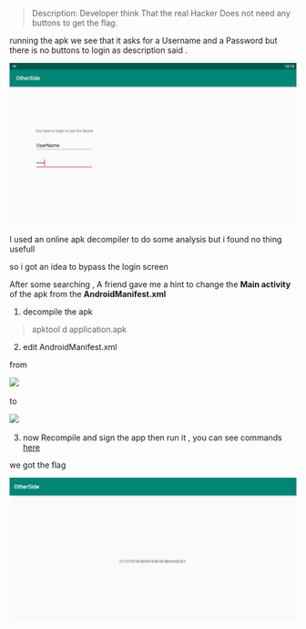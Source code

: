 >Description: Developer think That the real Hacker Does not need any buttons to get the flag.

running  the apk we see that it asks for a Username and a Password but there is no buttons to login as description said . 

![](images/iso1.png)

I used an online apk decompiler to do some analysis but i found no thing usefull 

so i got an idea to bypass the login screen 

After some searching , A friend gave me a hint to change the **Main activity** of the apk  from the **AndroidManifest.xml**

1) decompile the apk 

>apktool d application.apk

2) edit AndroidManifest.xml

from

![](/images/iso2.png)

to

![](/images/iso3.png)

3) now Recompile and sign the app then run it , you can see commands [here](https://medium.com/@sandeepcirusanagunla/decompile-and-recompile-an-android-apk-using-apktool-3d84c2055a82)

we got the flag 

![](images/iso4.png)
